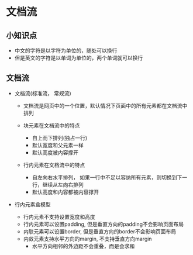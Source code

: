 # 文档流

## 小知识点

* 中文的字符是以字符为单位的，随处可以换行
* 但是英文的字符是以单词为单位的，两个单词就可以换行

## 文档流

* 文档流(标准流， 常规流)
    
    * 文档流是网页中的一个位置，默认情况下页面中的所有元素都在文档流中排列
    
    * 块元素在文档流中的特点
        
        * 自上而下排列(独占一行)
        * 默认宽度和父元素一样
        * 默认高度被内容撑开
        
    * 行内元素在文档流中的特点
        
        * 自左向右水平排列， 如果一行中不足以容纳所有元素，则切换到下一行，继续从左向右排列
        * 默认高度和内容都被内容撑开
        
* 行内元素盒模型
    
    * 行内元素不支持设置宽度和高度
    * 行内元素可以设置padding, 但是垂直方向的padding不会影响页面布局
    * 内联元素可以设置border, 但是垂直方向的border不会影响页面布局
    * 内敛元素支持水平方向的margin, 不支持垂直方向margin
        * 水平方向相邻的外边距不会重叠，而是会求和